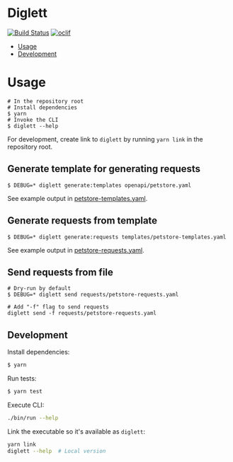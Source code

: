 # Diglett

[![Build Status](https://dev.azure.com/meeshkan/meeshkan-node-apps/_apis/build/status/Meeshkan.diglett?branchName=master)](https://dev.azure.com/meeshkan/meeshkan-node-apps/_build/latest?definitionId=26&branchName=master)
[![oclif](https://img.shields.io/badge/cli-oclif-brightgreen.svg)](https://oclif.io)

<!-- toc -->

- [Usage](#usage)
- [Development](#development)
  <!-- tocstop -->

# Usage

<!-- usage -->

```sh-session
# In the repository root
# Install dependencies
$ yarn
# Invoke the CLI
$ diglett --help
```

For development, create link to `diglett` by running `yarn link` in the repository root.

## Generate template for generating requests

```sh-session
$ DEBUG=* diglett generate:templates openapi/petstore.yaml
```

See example output in [petstore-templates.yaml](./templates/petstore-templates.yaml).

## Generate requests from template

```sh-session
$ DEBUG=* diglett generate:requests templates/petstore-templates.yaml
```

See example output in [petstore-requests.yaml](./requests/petstore-requests.yaml).

## Send requests from file

```sh-session
# Dry-run by default
$ DEBUG=* diglett send requests/petstore-requests.yaml

# Add "-f" flag to send requests
diglett send -f requests/petstore-requests.yaml
```

<!-- usagestop -->

## Development

Install dependencies:

```sh
$ yarn
```

Run tests:

```sh
$ yarn test
```

Execute CLI:

```sh
./bin/run --help
```

Link the executable so it's available as `diglett`:

```sh
yarn link
diglett --help  # Local version
```
